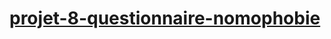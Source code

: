 # [projet-8-questionnaire-nomophobie](https://github.com/becodeorg/BXLCentral/tree/master/Projects/8-nomophobie-questionnaire)


